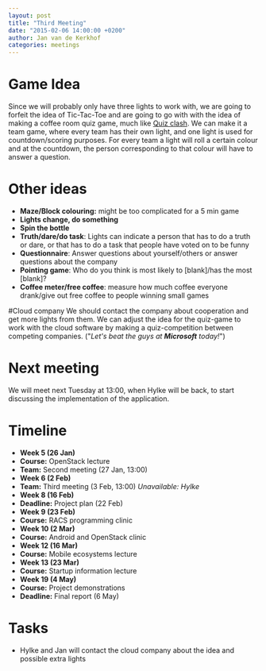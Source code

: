 ```yaml
---
layout: post
title: "Third Meeting"
date: "2015-02-06 14:00:00 +0200"
author: Jan van de Kerkhof
categories: meetings
---
```


# Game Idea
Since we will probably only have three lights to work with, we are going to forfeit the idea of Tic-Tac-Toe and are going to go with with the idea of making a coffee room quiz game, much like [Quiz clash](http://http://www.quizclash-game.com/).
We can make it a team game, where every team has their own light, and one light is used for countdown/scoring purposes. For every team a light will roll a certain colour and at the countdown, the person corresponding to that colour will have to answer a question.

# Other ideas

* **Maze/Block colouring:** might be too complicated for a 5 min game
* **Lights change, do something**
* **Spin the bottle**
* **Truth/dare/do task**: Lights can indicate a person that has to do a truth or dare, or that has to do a task that people have voted on to be funny
* **Questionnaire**: Answer questions about yourself/others or answer questions about the company
* **Pointing game**: Who do you think is most likely to [blank]/has the most [blank]?
* **Coffee meter/free coffee**: measure how much coffee everyone drank/give out free coffee to people winning small games


#Cloud company
We should contact the company about cooperation and get more lights from them. We can adjust the idea for the quiz-game to work with the cloud software by making a quiz-competition between competing companies. ("*Let's beat the guys at **Microsoft** today!*")

# Next meeting

We will meet next Tuesday at 13:00, when Hylke will be back, to start discussing the implementation of the application.

# Timeline

* **Week 5 (26 Jan)**
* **Course:** OpenStack lecture
* **Team:** Second meeting (27 Jan, 13:00)
* **Week 6 (2 Feb)**
* **Team:** Third meeting (3 Feb, 13:00) *Unavailable: Hylke*
* **Week 8 (16 Feb)**
* **Deadline:** Project plan (22 Feb)
* **Week 9 (23 Feb)**
* **Course:** RACS programming clinic
* **Week 10 (2 Mar)**
* **Course:** Android and OpenStack clinic
* **Week 12 (16 Mar)**
* **Course:** Mobile ecosystems lecture
* **Week 13 (23 Mar)**
* **Course:** Startup information lecture
* **Week 19 (4 May)**
* **Course:** Project demonstrations
* **Deadline:** Final report (6 May)

# Tasks

* Hylke and Jan will contact the cloud company about the idea and possible extra lights
